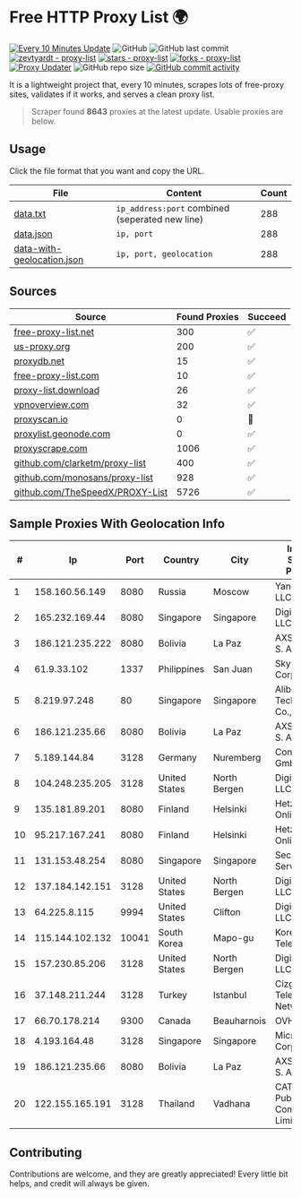 
# Free HTTP Proxy List 🌍

[![Every 10 Minutes Update](https://github.com/mertguvencli/http-proxy-list/actions/workflows/main.yml/badge.svg?branch=main)](https://github.com/mertguvencli/http-proxy-list/actions/workflows/main.yml)
![GitHub](https://img.shields.io/github/license/mertguvencli/http-proxy-list)
![GitHub last commit](https://img.shields.io/github/last-commit/mertguvencli/http-proxy-list)
[![zevtyardt - proxy-list](https://img.shields.io/static/v1?label=zevtyardt&message=proxy-list&color=blue&logo=github)](https://github.com/zevtyardt/proxy-list "Go to GitHub repo")
[![stars - proxy-list](https://img.shields.io/github/stars/zevtyardt/proxy-list?style=social)](https://github.com/zevtyardt/proxy-list)
[![forks - proxy-list](https://img.shields.io/github/forks/zevtyardt/proxy-list?style=social)](https://github.com/zevtyardt/proxy-list)
[![Proxy Updater](https://github.com/zevtyardt/proxy-list/workflows/Proxy%20Updater/badge.svg)](https://github.com/zevtyardt/proxy-list/actions?query=workflow:"Proxy+Updater")
![GitHub repo size](https://img.shields.io/github/repo-size/zevtyardt/proxy-list)
[![GitHub commit activity](https://img.shields.io/github/commit-activity/m/zevtyardt/proxy-list?logo=commits)](https://github.com/zevtyardt/proxy-list/commits/main)

It is a lightweight project that, every 10 minutes, scrapes lots of free-proxy sites, validates if it works, and serves a clean proxy list.

> Scraper found **8643** proxies at the latest update. Usable proxies are below.

## Usage

Click the file format that you want and copy the URL.

|File|Content|Count|
|----|-------|-----|
|[data.txt](https://raw.githubusercontent.com/mertguvencli/http-proxy-list/main/proxy-list/data.txt)|`ip_address:port` combined (seperated new line)|288|
|[data.json](https://raw.githubusercontent.com/mertguvencli/http-proxy-list/main/proxy-list/data.json)|`ip, port`|288|
|[data-with-geolocation.json](https://raw.githubusercontent.com/mertguvencli/http-proxy-list/main/proxy-list/data-with-geolocation.json)|`ip, port, geolocation`|288|

## Sources

|Source|Found Proxies|Succeed|
|------|-------------|-------|
|[free-proxy-list.net](https://free-proxy-list.net)|300|✅|
|[us-proxy.org](https://www.us-proxy.org)|200|✅|
|[proxydb.net](http://proxydb.net)|15|✅|
|[free-proxy-list.com](https://free-proxy-list.com/?page=&port=&type%5B%5D=http&type%5B%5D=https&up_time=0&search=Search)|10|✅|
|[proxy-list.download](https://www.proxy-list.download/HTTP)|26|✅|
|[vpnoverview.com](https://vpnoverview.com/privacy/anonymous-browsing/free-proxy-servers)|32|✅|
|[proxyscan.io](https://www.proxyscan.io)|0|🚫|
|[proxylist.geonode.com](https://proxylist.geonode.com/api/proxy-list?limit=300&page=1&sort_by=lastChecked&sort_type=desc&protocols=http,https)|0|✅|
|[proxyscrape.com](https://api.proxyscrape.com/v2/?request=displayproxies&protocol=http&timeout=10000&country=all&ssl=all&anonymity=all)|1006|✅|
|[github.com/clarketm/proxy-list](https://raw.githubusercontent.com/clarketm/proxy-list/master/proxy-list-raw.txt)|400|✅|
|[github.com/monosans/proxy-list](https://raw.githubusercontent.com/monosans/proxy-list/main/proxies/http.txt)|928|✅|
|[github.com/TheSpeedX/PROXY-List](https://raw.githubusercontent.com/TheSpeedX/PROXY-List/master/http.txt)|5726|✅|


## Sample Proxies With Geolocation Info

|#|Ip|Port|Country|City|Internet Service Provider|
|-|--|----|-------|----|-------------------------|
|1|158.160.56.149|8080|Russia|Moscow|Yandex.Cloud LLC|
|2|165.232.169.44|8080|Singapore|Singapore|DigitalOcean, LLC|
|3|186.121.235.222|8080|Bolivia|La Paz|AXS Bolivia S. A.|
|4|61.9.33.102|1337|Philippines|San Juan|Sky Cable Corporation|
|5|8.219.97.248|80|Singapore|Singapore|Alibaba (US) Technology Co., Ltd.|
|6|186.121.235.66|8080|Bolivia|La Paz|AXS Bolivia S. A.|
|7|5.189.144.84|3128|Germany|Nuremberg|Contabo GmbH|
|8|104.248.235.205|3128|United States|North Bergen|DigitalOcean, LLC|
|9|135.181.89.201|8080|Finland|Helsinki|Hetzner Online GmbH|
|10|95.217.167.241|8080|Finland|Helsinki|Hetzner Online GmbH|
|11|131.153.48.254|8080|Singapore|Singapore|Secured Servers LLC|
|12|137.184.142.151|3128|United States|North Bergen|DigitalOcean, LLC|
|13|64.225.8.115|9994|United States|Clifton|DigitalOcean, LLC|
|14|115.144.102.132|10041|South Korea|Mapo-gu|Korea Telecom|
|15|157.230.85.206|3128|United States|North Bergen|DigitalOcean, LLC|
|16|37.148.211.244|3128|Turkey|Istanbul|Cizgi Telekom Network|
|17|66.70.178.214|9300|Canada|Beauharnois|OVH SAS|
|18|4.193.164.48|3128|Singapore|Singapore|Microsoft Corporation|
|19|186.121.235.66|8080|Bolivia|La Paz|AXS Bolivia S. A.|
|20|122.155.165.191|3128|Thailand|Vadhana|CAT Telecom Public Company Limited|



## Contributing

Contributions are welcome, and they are greatly appreciated! Every
little bit helps, and credit will always be given.

